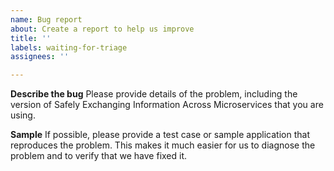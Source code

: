 ```yaml
---
name: Bug report
about: Create a report to help us improve
title: ''
labels: waiting-for-triage
assignees: ''

---
```


**Describe the bug**
Please provide details of the problem, including the version of Safely Exchanging Information Across Microservices that you
are using. 

**Sample**
If possible, please provide a test case or sample application that reproduces
the problem. This makes it much easier for us to diagnose the problem and to verify that
we have fixed it.
